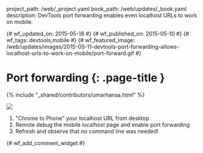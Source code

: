 project_path: /web/_project.yaml
book_path: /web/updates/_book.yaml
description: DevTools port forwarding enables even localhost URLs to work on mobile.

{# wf_updated_on: 2015-05-18 #}
{# wf_published_on: 2015-05-10 #}
{# wf_tags: devtools,mobile #}
{# wf_featured_image: /web/updates/images/2015-05-11-devtools-port-forwarding-allows-localhost-urls-to-work-on-mobile/port-forward.gif #}

# Port forwarding {: .page-title }

{% include "_shared/contributors/umarhansa.html" %}


<img src="/web/updates/images/2015-05-11-devtools-port-forwarding-allows-localhost-urls-to-work-on-mobile/port-forward.gif">

<ol>
<li>"Chrome to Phone" your localhost URL from desktop</li>
<li>Remote debug the mobile localhost page and enable port forwarding</li>
<li>Refresh and observe that no command line was needed!</li>
</ol>


{# wf_add_comment_widget #}
